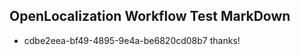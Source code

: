 ## OpenLocalization Workflow Test MarkDown
* cdbe2eea-bf49-4895-9e4a-be6820cd08b7 thanks!

<!--HONumber=Jul16_HO3-->


